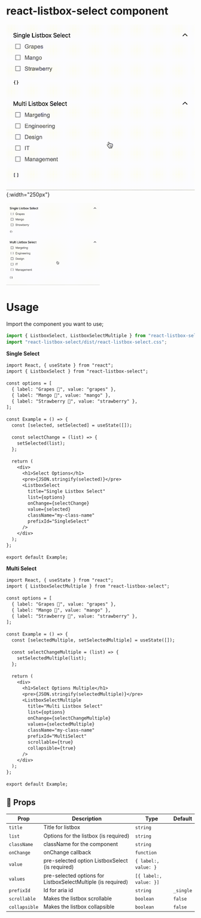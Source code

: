 # react-listbox-select component

![Example](docs/images/listbox-select.gif){:width="250px"}

<img src="https://raw.githubusercontent.com/mrtzdev/react-listbox-select/master/docs/images/listbox-select.gif" width="250px">

# Usage

Import the component you want to use;

```javascript
import { ListboxSelect, ListboxSelectMultiple } from "react-listbox-select";
import "react-listbox-select/dist/react-listbox-select.css";
```

**Single Select**

```tsx
import React, { useState } from "react";
import { ListboxSelect } from "react-listbox-select";

const options = [
  { label: "Grapes 🍇", value: "grapes" },
  { label: "Mango 🥭", value: "mango" },
  { label: "Strawberry 🍓", value: "strawberry" },
];

const Example = () => {
  const [selected, setSelected] = useState([]);

  const selectChange = (list) => {
    setSelected(list);
  };

  return (
    <div>
      <h1>Select Options</h1>
      <pre>{JSON.stringify(selected)}</pre>
      <ListboxSelect
        title="Single Listbox Select"
        list={options}
        onChange={selectChange}
        value={selected}
        className="my-class-name"
        prefixId="SingleSelect"
      />
    </div>
  );
};

export default Example;
```

**Multi Select**

```tsx
import React, { useState } from "react";
import { ListboxSelectMultiple } from "react-listbox-select";

const options = [
  { label: "Grapes 🍇", value: "grapes" },
  { label: "Mango 🥭", value: "mango" },
  { label: "Strawberry 🍓", value: "strawberry" },
];

const Example = () => {
  const [selectedMultiple, setSelectedMultiple] = useState([]);

  const selectChangeMultiple = (list) => {
    setSelectedMultiple(list);
  };

  return (
    <div>
      <h1>Select Options Multiple</h1>
      <pre>{JSON.stringify(selectedMultiple)}</pre>
      <ListboxSelectMultiple
        title="Multi Listbox Select"
        list={options}
        onChange={selectChangeMultiple}
        values={selectedMultiple}
        className="my-class-name"
        prefixId="MultiSelect"
        scrollable={true}
        collapsible={true}
      />
    </div>
  );
};

export default Example;
```

## 👀 Props

| Prop          | Description                                                  | Type                   | Default   |
| ------------- | ------------------------------------------------------------ | ---------------------- | --------- |
| `title`       | Title for listbox                                            | `string`               |
| `list`        | Options for the listbox (is required)                        | `string`               |
| `className`   | className for the component                                  | `string`               |
| `onChange`    | onChange callback                                            | `function`             |
| `value`       | pre-selected option ListboxSelect (is required)              | `{ label:, value: }`   |
| `values`      | pre-selected options for ListboxSelectMultiple (is required) | `[{ label:, value: }]` |
| `prefixId`    | Id for aria id                                               | `string`               | `_single` |
| `scrollable`  | Makes the listbox scrollable                                 | `boolean`              | `false`   |
| `collapsible` | Makes the listbox collapsible                                | `boolean`              | `false`   |
